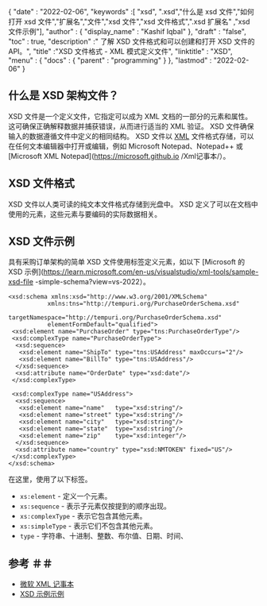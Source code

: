 {
  "date" : "2022-02-06",
  "keywords" :[ "xsd", ".xsd","什么是 xsd 文件","如何打开 xsd 文件","扩展名","文件","xsd 文件","xsd 文件格式",".xsd 扩展名" ,"xsd 文件示例"],
  "author" : {
    "display_name" : "Kashif Iqbal"
},
  "draft" : "false",
  "toc" : true,
  "description" :" 了解 XSD 文件格式和可以创建和打开 XSD 文件的 API。",
  "title" :"XSD 文件格式 - XML 模式定义文件",
  "linktitle" : "XSD",
  "menu" : {
    "docs" : {
      "parent" : "programming"
}
},
  "lastmod" : "2022-02-06"
}

## 什么是 XSD 架构文件？

XSD 文件是一个定义文件，它指定可以成为 XML 文档的一部分的元素和属性。这可确保正确解释数据并捕获错误，从而进行适当的 XML 验证。 XSD 文件确保输入的数据遵循文件中定义的相同结构。 XSD 文件以 [XML](/zh/web/xml/) 文件格式存储，可以在任何文本编辑器中打开或编辑，例如 Microsoft Notepad、Notepad++ 或 [Microsoft XML Notepad](https://microsoft.github.io /Xml记事本/）。

## XSD 文件格式

XSD 文件以人类可读的纯文本文件格式存储到光盘中。 XSD 定义了可以在文档中使用的元素，这些元素与要编码的实际数据相关。

## XSD 文件示例

具有采购订单架构的简单 XSD 文件使用标签定义元素，如以下 [Microsoft 的 XSD 示例](https://learn.microsoft.com/en-us/visualstudio/xml-tools/sample-xsd-file -simple-schema?view=vs-2022）。

```
<xsd:schema xmlns:xsd="http://www.w3.org/2001/XMLSchema"
           xmlns:tns="http://tempuri.org/PurchaseOrderSchema.xsd"
           targetNamespace="http://tempuri.org/PurchaseOrderSchema.xsd"
           elementFormDefault="qualified">
 <xsd:element name="PurchaseOrder" type="tns:PurchaseOrderType"/>
 <xsd:complexType name="PurchaseOrderType">
  <xsd:sequence>
   <xsd:element name="ShipTo" type="tns:USAddress" maxOccurs="2"/>
   <xsd:element name="BillTo" type="tns:USAddress"/>
  </xsd:sequence>
  <xsd:attribute name="OrderDate" type="xsd:date"/>
 </xsd:complexType>

 <xsd:complexType name="USAddress">
  <xsd:sequence>
   <xsd:element name="name"   type="xsd:string"/>
   <xsd:element name="street" type="xsd:string"/>
   <xsd:element name="city"   type="xsd:string"/>
   <xsd:element name="state"  type="xsd:string"/>
   <xsd:element name="zip"    type="xsd:integer"/>
  </xsd:sequence>
  <xsd:attribute name="country" type="xsd:NMTOKEN" fixed="US"/>
 </xsd:complexType>
</xsd:schema>
```

在这里，使用了以下标签。

* `xs:element` - 定义一个元素。
* `xs:sequence` - 表示子元素仅按提到的顺序出现。
* `xs:complexType` - 表示它包含其他元素。
* `xs:simpleType` - 表示它们不包含其他元素。
* `type` - 字符串、十进制、整数、布尔值、日期、时间、

## 参考 ＃＃

- [微软 XML 记事本](https://microsoft.github.io/XmlNotepad/)
- [XSD 示例示例](https://learn.microsoft.com/en-us/visualstudio/xml-tools/sample-xsd-file-simple-schema?view=vs-2022)

